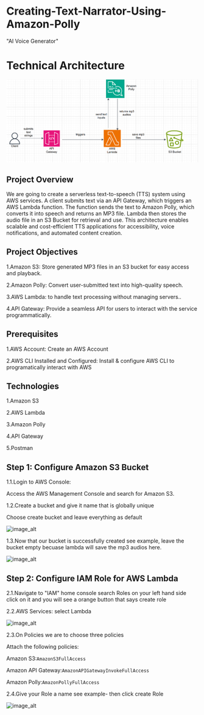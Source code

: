# Creating-Text-Narrator-Using-Amazon-Polly

"AI Voice Generator"

# Technical Architecture

![image_alt](https://github.com/Tatenda-Prince/Creating-Text-Narrator-Using-Amazon-Polly/blob/c0ffc610d4e7e96203fcc7cd694102494e4e1470/img/Screenshot%202025-01-31%20084804.png)

## Project Overview

We are going to create a serverless text-to-speech (TTS) system using AWS services. A client submits text via an API Gateway, which triggers an AWS Lambda function. The function sends the text to Amazon Polly, which converts it into speech and returns an MP3 file. Lambda then stores the audio file in an S3 Bucket for retrieval and use. This architecture enables scalable and cost-efficient TTS applications for accessibility, voice notifications, and automated content creation.

## Project Objectives

1.Amazon S3: Store generated MP3 files in an S3 bucket for easy access and playback.

2.Amazon Polly: Convert user-submitted text into high-quality speech.

3.AWS Lambda:  to handle text processing without managing servers..

4.API Gateway: Provide a seamless API for users to interact with the service programmatically.

## Prerequisites

1.AWS Account: Create an AWS Account

2.AWS CLI Installed and Configured: Install & configure AWS CLI to programatically interact with AWS

## Technologies

1.Amazon S3

2.AWS Lambda

3.Amazon Polly

4.API Gateway

5.Postman


## Step 1: Configure Amazon S3 Bucket


1.1.Login to AWS Console:

Access the AWS Management Console and search for Amazon S3.

1.2.Create a bucket and give it name that is globally unique 

Choose create bucket and leave everything as default

![image_alt]()


1.3.Now that our bucket is successfully created see example, leave the bucket empty becuase lambda will save the mp3 audios here.

![image_alt]()


##  Step 2: Configure IAM Role for AWS Lambda

2.1.Navigate to "IAM" home console search Roles on your left hand side click on it and you will see a orange button that says create role


2.2.AWS Services: select Lambda

![image_alt]()


2.3.On Policies we are to choose three policies

Attach the following policies:

Amazon S3:`AmazonS3FullAccess `

Amazon API Gateway:`AmazonAPIGatewayInvokeFullAccess `

Amazon Polly:`AmazonPollyFullAccess `


2.4.Give your Role a name see example- then click create Role

![image_alt]()








